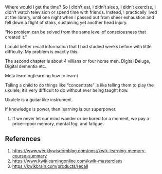 

Where would I get the time? So I didn’t eat, I didn’t sleep, I didn’t exercise, I didn’t watch television or spend time with friends. Instead, I practically lived at the library, until one night when I passed out from sheer exhaustion and fell down a flight of stairs, sustaining yet another head injury.

“No problem can be solved from the same level of consciousness that created it.”

I could better recall information that I had studied weeks before with little difficulty. My problem is exactly this. 

The second chapter is about 4 villians or four horse men.
Digital Deluge, Digital dementia etc.

Meta learning(learning how to learn)

Telling a child to do things like “concentrate” is like telling them to play the ukulele; it’s very difficult to do without ever being taught how.

Ukulele is a guitar like instrument.

If knowledge is power, then learning is our superpower.

1. If we never let our mind wander or be bored for a moment, we pay a price—poor memory, mental fog, and fatigue.



## References
1. https://www.weeklywisdomblog.com/post/kwik-learning-memory-course-summary
2. https://www.kwiklearningonline.com/kwik-masterclass
3. https://kwikbrain.com/products/recall